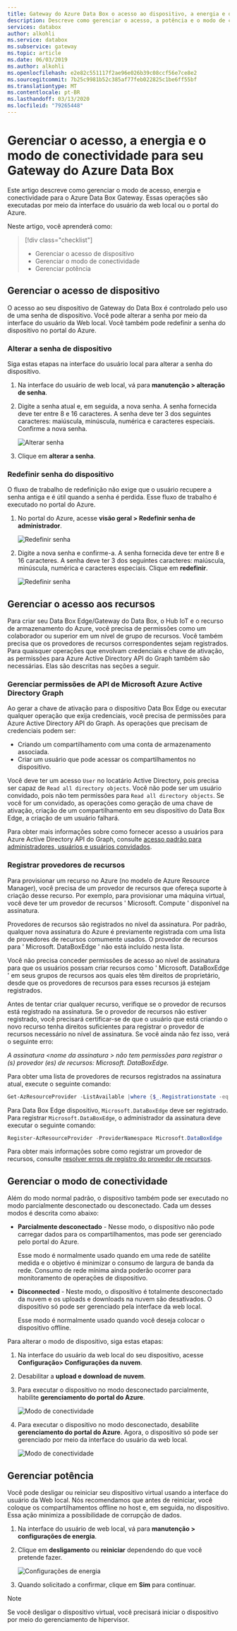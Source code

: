 ```yaml
---
title: Gateway do Azure Data Box o acesso ao dispositivo, a energia e o modo de conectividade
description: Descreve como gerenciar o acesso, a potência e o modo de conectividade para o dispositivo de Azure Data Box Gateway que ajuda a transferir dados para o Azure
services: databox
author: alkohli
ms.service: databox
ms.subservice: gateway
ms.topic: article
ms.date: 06/03/2019
ms.author: alkohli
ms.openlocfilehash: e2e82c551117f2ae96e026b39c08ccf56e7ce8e2
ms.sourcegitcommit: 7b25c9981b52c385af77feb022825c1be6ff55bf
ms.translationtype: MT
ms.contentlocale: pt-BR
ms.lasthandoff: 03/13/2020
ms.locfileid: "79265448"
---
```

# <a name="manage-access-power-and-connectivity-mode-for-your-azure-data-box-gateway"></a>Gerenciar o acesso, a energia e o modo de conectividade para seu Gateway do Azure Data Box

Este artigo descreve como gerenciar o modo de acesso, energia e conectividade para o Azure Data Box Gateway. Essas operações são executadas por meio da interface do usuário da web local ou o portal do Azure.

Neste artigo, você aprenderá como:

> [!div class="checklist"]
> * Gerenciar o acesso de dispositivo
> * Gerenciar o modo de conectividade
> * Gerenciar potência

## <a name="manage-device-access"></a>Gerenciar o acesso de dispositivo

O acesso ao seu dispositivo de Gateway do Data Box é controlado pelo uso de uma senha de dispositivo. Você pode alterar a senha por meio da interface do usuário da Web local. Você também pode redefinir a senha do dispositivo no portal do Azure.

### <a name="change-device-password"></a>Alterar a senha de dispositivo

Siga estas etapas na interface do usuário local para alterar a senha do dispositivo.

1. Na interface do usuário de web local, vá para **manutenção > alteração de senha**.
2. Digite a senha atual e, em seguida, a nova senha. A senha fornecida deve ter entre 8 e 16 caracteres. A senha deve ter 3 dos seguintes caracteres: maiúscula, minúscula, numérica e caracteres especiais. Confirme a nova senha.

    ![Alterar senha](media/data-box-gateway-manage-access-power-connectivity-mode/change-password-1.png)

3. Clique em **alterar a senha**.
 
### <a name="reset-device-password"></a>Redefinir senha do dispositivo

O fluxo de trabalho de redefinição não exige que o usuário recupere a senha antiga e é útil quando a senha é perdida. Esse fluxo de trabalho é executado no portal do Azure.

1. No portal do Azure, acesse **visão geral > Redefinir senha de administrador**.

    ![Redefinir senha](media/data-box-gateway-manage-access-power-connectivity-mode/reset-password-1.png)

 
2. Digite a nova senha e confirme-a. A senha fornecida deve ter entre 8 e 16 caracteres. A senha deve ter 3 dos seguintes caracteres: maiúscula, minúscula, numérica e caracteres especiais. Clique em **redefinir**.

    ![Redefinir senha](media/data-box-gateway-manage-access-power-connectivity-mode/reset-password-2.png)

## <a name="manage-resource-access"></a>Gerenciar o acesso aos recursos

Para criar seu Data Box Edge/Gateway do Data Box, o Hub IoT e o recurso de armazenamento do Azure, você precisa de permissões como um colaborador ou superior em um nível de grupo de recursos. Você também precisa que os provedores de recursos correspondentes sejam registrados. Para quaisquer operações que envolvam credenciais e chave de ativação, as permissões para Azure Active Directory API do Graph também são necessárias. Elas são descritas nas seções a seguir.

### <a name="manage-microsoft-azure-active-directory-graph-api-permissions"></a>Gerenciar permissões de API de Microsoft Azure Active Directory Graph

Ao gerar a chave de ativação para o dispositivo Data Box Edge ou executar qualquer operação que exija credenciais, você precisa de permissões para Azure Active Directory API do Graph. As operações que precisam de credenciais podem ser:

-  Criando um compartilhamento com uma conta de armazenamento associada.
-  Criar um usuário que pode acessar os compartilhamentos no dispositivo.

Você deve ter um acesso `User` no locatário Active Directory, pois precisa ser capaz de `Read all directory objects`. Você não pode ser um usuário convidado, pois não tem permissões para `Read all directory objects`. Se você for um convidado, as operações como geração de uma chave de ativação, criação de um compartilhamento em seu dispositivo do Data Box Edge, a criação de um usuário falhará.

Para obter mais informações sobre como fornecer acesso a usuários para Azure Active Directory API do Graph, consulte [acesso padrão para administradores, usuários e usuários convidados](https://docs.microsoft.com/previous-versions/azure/ad/graph/howto/azure-ad-graph-api-permission-scopes#default-access-for-administrators-users-and-guest-users-).

### <a name="register-resource-providers"></a>Registrar provedores de recursos

Para provisionar um recurso no Azure (no modelo de Azure Resource Manager), você precisa de um provedor de recursos que ofereça suporte à criação desse recurso. Por exemplo, para provisionar uma máquina virtual, você deve ter um provedor de recursos ' Microsoft. Compute ' disponível na assinatura.
 
Provedores de recursos são registrados no nível da assinatura. Por padrão, qualquer nova assinatura do Azure é previamente registrada com uma lista de provedores de recursos comumente usados. O provedor de recursos para ' Microsoft. DataBoxEdge ' não está incluído nesta lista.

Você não precisa conceder permissões de acesso ao nível de assinatura para que os usuários possam criar recursos como ' Microsoft. DataBoxEdge ' em seus grupos de recursos aos quais eles têm direitos de proprietário, desde que os provedores de recursos para esses recursos já estejam registrados.

Antes de tentar criar qualquer recurso, verifique se o provedor de recursos está registrado na assinatura. Se o provedor de recursos não estiver registrado, você precisará certificar-se de que o usuário que está criando o novo recurso tenha direitos suficientes para registrar o provedor de recursos necessário no nível de assinatura. Se você ainda não fez isso, verá o seguinte erro:

*A assinatura \<nome da assinatura > não tem permissões para registrar o (s) provedor (es) de recursos: Microsoft. DataBoxEdge.*


Para obter uma lista de provedores de recursos registrados na assinatura atual, execute o seguinte comando:

```PowerShell
Get-AzResourceProvider -ListAvailable |where {$_.Registrationstate -eq "Registered"}
```

Para Data Box Edge dispositivo, `Microsoft.DataBoxEdge` deve ser registrado. Para registrar `Microsoft.DataBoxEdge`, o administrador da assinatura deve executar o seguinte comando:

```PowerShell
Register-AzResourceProvider -ProviderNamespace Microsoft.DataBoxEdge
```

Para obter mais informações sobre como registrar um provedor de recursos, consulte [resolver erros de registro do provedor de recursos](https://docs.microsoft.com/azure/azure-resource-manager/resource-manager-register-provider-errors).

## <a name="manage-connectivity-mode"></a>Gerenciar o modo de conectividade

Além do modo normal padrão, o dispositivo também pode ser executado no modo parcialmente desconectado ou desconectado. Cada um desses modos é descrita como abaixo:

- **Parcialmente desconectado** - Nesse modo, o dispositivo não pode carregar dados para os compartilhamentos, mas pode ser gerenciado pelo portal do Azure.

    Esse modo é normalmente usado quando em uma rede de satélite medida e o objetivo é minimizar o consumo de largura de banda da rede. Consumo de rede mínima ainda poderão ocorrer para monitoramento de operações de dispositivo.

- **Disconnected** - Neste modo, o dispositivo é totalmente desconectado da nuvem e os uploads e downloads na nuvem são desativados. O dispositivo só pode ser gerenciado pela interface da web local.

    Esse modo é normalmente usado quando você deseja colocar o dispositivo offline.

Para alterar o modo de dispositivo, siga estas etapas:

1. Na interface do usuário da web local do seu dispositivo, acesse **Configuração> Configurações da nuvem**.
2. Desabilitar a **upload e download de nuvem**.
3. Para executar o dispositivo no modo desconectado parcialmente, habilite **gerenciamento do portal do Azure**.

    ![Modo de conectividade](media/data-box-gateway-manage-access-power-connectivity-mode/connectivity-mode-1.png)
 
4. Para executar o dispositivo no modo desconectado, desabilite **gerenciamento do portal do Azure**. Agora, o dispositivo só pode ser gerenciado por meio da interface do usuário da web local.

    ![Modo de conectividade](media/data-box-gateway-manage-access-power-connectivity-mode/connectivity-mode-2.png)

## <a name="manage-power"></a>Gerenciar potência

Você pode desligar ou reiniciar seu dispositivo virtual usando a interface do usuário da Web local. Nós recomendamos que antes de reiniciar, você coloque os compartilhamentos offline no host e, em seguida, no dispositivo. Essa ação minimiza a possibilidade de corrupção de dados.

1. Na interface do usuário de web local, vá para **manutenção > configurações de energia**.
2. Clique em **desligamento** ou **reiniciar** dependendo do que você pretende fazer.

    ![Configurações de energia](media/data-box-gateway-manage-access-power-connectivity-mode/shut-down-restart-1.png)

3. Quando solicitado a confirmar, clique em **Sim** para continuar.

> [!NOTE]
> Se você desligar o dispositivo virtual, você precisará iniciar o dispositivo por meio do gerenciamento de hipervisor.
